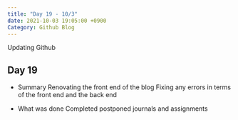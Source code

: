 ```yaml
---
title: "Day 19 - 10/3"
date: 2021-10-03 19:05:00 +0900
Category: Github Blog
---
```

Updating Github
## **Day 19**

- Summary
Renovating the front end of the blog
Fixing any errors in terms of the front end and the back end

- What was done
Completed postponed journals and assignments

